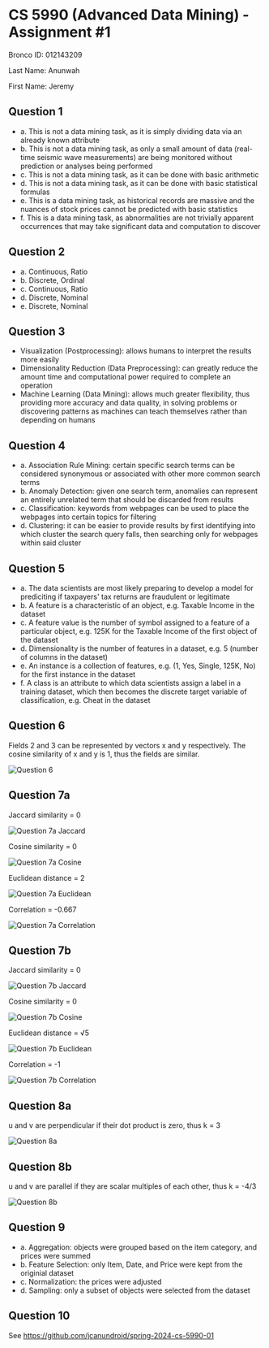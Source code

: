 # CS 5990 (Advanced Data Mining) - Assignment #1

Bronco ID: 012143209

Last Name: Anunwah

First Name: Jeremy

## Question 1

 - a. This is not a data mining task, as it is simply dividing data via an already known attribute
 - b. This is not a data mining task, as only a small amount of data (real-time seismic wave measurements) are being monitored without prediction or analyses being performed
 - c. This is not a data mining task, as it can be done with basic arithmetic
 - d. This is not a data mining task, as it can be done with basic statistical formulas
 - e. This is a data mining task, as historical records are massive and the nuances of stock prices cannot be predicted with basic statistics
 - f. This is a data mining task, as abnormalities are not trivially apparent occurrences that may take significant data and computation to discover

## Question 2

 - a. Continuous, Ratio
 - b. Discrete, Ordinal
 - c. Continuous, Ratio
 - d. Discrete, Nominal
 - e. Discrete, Nominal

## Question 3

 - Visualization (Postprocessing): allows humans to interpret the results more easily
 - Dimensionality Reduction (Data Preprocessing): can greatly reduce the amount time and computational power required to complete an operation
 - Machine Learning (Data Mining): allows much  greater flexibility, thus providing more accuracy and data quality, in solving problems or discovering patterns as machines can teach themselves rather than depending on humans

## Question 4

 - a. Association Rule Mining: certain specific search terms can be considered synonymous or associated with other more common search terms
 - b. Anomaly Detection: given one search term, anomalies can represent an entirely unrelated term that should be discarded from results
 - c. Classification: keywords from webpages can be used to place the webpages into certain topics for filtering
 - d. Clustering: it can be easier to provide results by first identifying into which cluster the search query falls, then searching only for webpages within said cluster

## Question 5

 - a. The data scientists are most likely preparing to develop a model for prediciting if taxpayers' tax returns are fraudulent or legitimate
 - b. A feature is a characteristic of an object, e.g. Taxable Income in the dataset
 - c. A feature value is the number of symbol assigned to a feature of a particular object, e.g. 125K for the Taxable Income of the first object of the dataset
 - d. Dimensionality is the number of features in a dataset, e.g. 5 (number of columns in the dataset)
 - e. An instance is a collection of features, e.g. (1, Yes, Single, 125K, No) for the first instance in the dataset
 - f. A class is an attribute to which data scientists assign a label in a training dataset, which then becomes the discrete target variable of classification, e.g. Cheat in the dataset

## Question 6

Fields 2 and 3 can be represented by vectors x and y respectively. The cosine similarity of x and y is 1, thus the fields are similar.

![Question 6](q06.png "Question 6")

## Question 7a

Jaccard similarity = 0

![Question 7a Jaccard](q07a-jaccard.png "Question 7a Jaccard")

Cosine similarity = 0

![Question 7a Cosine](q07a-cosine.png "Question 7a Cosine")

Euclidean distance = 2

![Question 7a Euclidean](q07a-euclidean.png "Question 7a Euclidean")

Correlation = -0.667

![Question 7a Correlation](q07a-correlation.png "Question 7a Correlation")

## Question 7b

Jaccard similarity = 0

![Question 7b Jaccard](q07b-jaccard.png "Question 7b Jaccard")

Cosine similarity = 0

![Question 7b Cosine](q07b-cosine.png "Question 7b Cosine")

Euclidean distance = √5

![Question 7b Euclidean](q07b-euclidean.png "Question 7b Euclidean")

Correlation = -1

![Question 7b Correlation](q07b-correlation.png "Question 7b Correlation")

## Question 8a

u and v are perpendicular if their dot product is zero, thus k = 3

![Question 8a](q08a.png "Question 8a")

## Question 8b

u and v are parallel if they are scalar multiples of each other, thus k = -4/3

![Question 8b](q08b.png "Question 8b")

## Question 9

 - a. Aggregation: objects were grouped based on the item category, and prices were summed
 - b. Feature Selection: only Item, Date, and Price were kept from the originial dataset
 - c. Normalization: the prices were adjusted
 - d. Sampling: only a subset of objects were selected from the dataset

## Question 10

See https://github.com/jcanundroid/spring-2024-cs-5990-01
